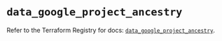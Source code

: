# `data_google_project_ancestry`

Refer to the Terraform Registry for docs: [`data_google_project_ancestry`](https://registry.terraform.io/providers/hashicorp/google/6.49.1/docs/data-sources/project_ancestry).
